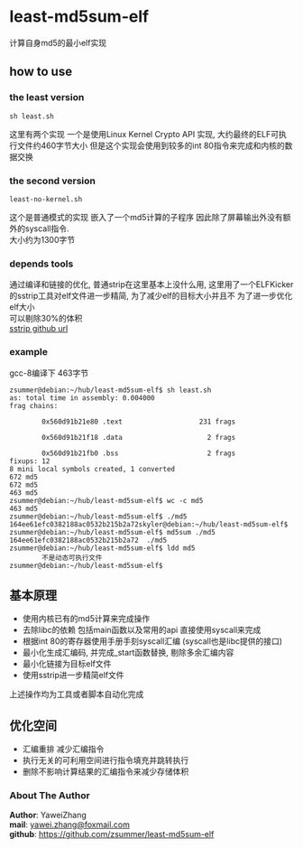 # least-md5sum-elf  

计算自身md5的最小elf实现


## how to use   
### the least version  
```
sh least.sh
```
这里有两个实现 一个是使用Linux Kernel Crypto API 实现, 大约最终的ELF可执行文件约460字节大小 
但是这个实现会使用到较多的int 80指令来完成和内核的数据交换     

### the second version   
```
least-no-kernel.sh
```
这个是普通模式的实现 嵌入了一个md5计算的子程序 因此除了屏幕输出外没有额外的syscall指令.   
大小约为1300字节  


### depends tools   
通过编译和链接的优化, 普通strip在这里基本上没什么用, 这里用了一个ELFKicker的sstrip工具对elf文件进一步精简,  为了减少elf的目标大小并且不 为了进一步优化elf大小  
可以剔除30%的体积    
[sstrip github url](https://github.com/BR903/ELFkickers)

### example  
gcc-8编译下  463字节  
```
zsummer@debian:~/hub/least-md5sum-elf$ sh least.sh 
as: total time in assembly: 0.004000
frag chains:

        0x560d91b21e80 .text                   231 frags

        0x560d91b21f18 .data                     2 frags

        0x560d91b21fb0 .bss                      2 frags
fixups: 12
8 mini local symbols created, 1 converted
672 md5
672 md5
463 md5
zsummer@debian:~/hub/least-md5sum-elf$ wc -c md5
463 md5
zsummer@debian:~/hub/least-md5sum-elf$ ./md5
164ee61efc0382188ac0532b215b2a72skyler@debian:~/hub/least-md5sum-elf$ 
zsummer@debian:~/hub/least-md5sum-elf$ md5sum ./md5
164ee61efc0382188ac0532b215b2a72  ./md5
zsummer@debian:~/hub/least-md5sum-elf$ ldd md5
        不是动态可执行文件
zsummer@debian:~/hub/least-md5sum-elf$ 
```

## 基本原理       
* 使用内核已有的md5计算来完成操作   
* 去除libc的依赖 包括main函数以及常用的api 直接使用syscall来完成   
* 根据int 80的寄存器使用手册手刻syscall汇编 (syscall也是libc提供的接口)  
* 最小化生成汇编码, 并完成_start函数替换, 剔除多余汇编内容   
* 最小化链接为目标elf文件   
* 使用sstrip进一步精简elf文件    

上述操作均为工具或者脚本自动化完成    

## 优化空间  
* 汇编重排 减少汇编指令   
* 执行无关的可利用空间进行指令填充并跳转执行  
* 删除不影响计算结果的汇编指令来减少存储体积  

  
### About The Author  
**Author**: YaweiZhang  
**mail**: yawei.zhang@foxmail.com  
**github**: https://github.com/zsummer/least-md5sum-elf  

